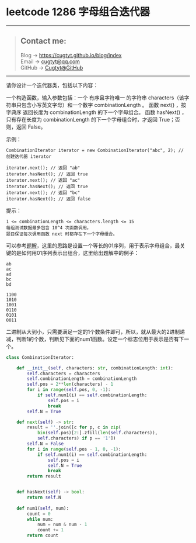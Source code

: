 # leetcode 1286 字母组合迭代器

---
> ## Contact me:
> Blog -> <https://cugtyt.github.io/blog/index>  
> Email -> <cugtyt@qq.com>  
> GitHub -> [Cugtyt@GitHub](https://github.com/Cugtyt)

---

请你设计一个迭代器类，包括以下内容：

一个构造函数，输入参数包括：一个 有序且字符唯一 的字符串 characters（该字符串只包含小写英文字母）和一个数字 combinationLength 。
函数 next() ，按 字典序 返回长度为 combinationLength 的下一个字母组合。
函数 hasNext() ，只有存在长度为 combinationLength 的下一个字母组合时，才返回 True；否则，返回 False。
 

示例：

```
CombinationIterator iterator = new CombinationIterator("abc", 2); // 创建迭代器 iterator

iterator.next(); // 返回 "ab"
iterator.hasNext(); // 返回 true
iterator.next(); // 返回 "ac"
iterator.hasNext(); // 返回 true
iterator.next(); // 返回 "bc"
iterator.hasNext(); // 返回 false
``` 

提示：

```
1 <= combinationLength <= characters.length <= 15
每组测试数据最多包含 10^4 次函数调用。
题目保证每次调用函数 next 时都存在下一个字母组合。
```

可以参考[题解](https://leetcode-cn.com/problems/iterator-for-combination/solution/er-jin-zhi-bian-ma-bu-yong-qiu-chu-quan-pai-lie-by/)，这里的思路是设置一个等长的01序列，用于表示字母组合，最关键的是如何用01序列表示出组合，这里给出题解中的例子：

```
ab
ac
ad
bc
bd

1100
1010
1001
0110
0101
0011
```

二进制从大到小，只需要满足一定的1个数条件即可，所以，就从最大的2进制递减，判断1的个数，判断见下面的num1函数。设定一个标志位用于表示是否有下一个。

``` python
class CombinationIterator:

    def __init__(self, characters: str, combinationLength: int):
        self.characters = characters
        self.combinationLength = combinationLength
        self.pos = 2**len(characters) - 1
        for i in range(self.pos, 0, -1):
            if self.num1(i) == self.combinationLength:
                self.pos = i
                break
        self.N = True

    def next(self) -> str:
        result = ''.join([c for p, c in zip(
            bin(self.pos)[2:].zfill(len(self.characters)),
            self.characters) if p == '1'])
        self.N = False
        for i in range(self.pos - 1, 0, -1):
            if self.num1(i) == self.combinationLength:
                self.pos = i
                self.N = True
                break
        return result


    def hasNext(self) -> bool:
        return self.N
        
    def num1(self, num):
        count = 0
        while num:
            num = num & num - 1
            count += 1
        return count
```